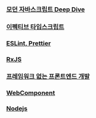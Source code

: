### [모던 자바스크립트 Deep Dive](https://github.com/Motiveko/studies/tree/master/Javascript-Study/Modern-Javascript-Deep-Dive)
### [이펙티브 타입스크립트](https://github.com/Motiveko/studies/tree/master/Javascript-Study/Effective%20Typescript)
### [ESLint, Prettier](https://github.com/Motiveko/studies/tree/master/Javascript-Study/ESLint%2C%20Prettier)
### [RxJS](https://github.com/Motiveko/studies/tree/master/Javascript-Study/RxJs)
### [프레임워크 없는 프론트엔드 개발](https://github.com/Motiveko/studies/tree/master/Javascript-Study/Frameworkless%20Frontend%20Development)
### [WebComponent](https://github.com/Motiveko/studies/tree/master/Javascript-Study/WebComponent)
### [Nodejs](https://github.com/Motiveko/studies/tree/master/Javascript-Study/Nodejs/Node.js%20%EA%B5%90%EA%B3%BC%EC%84%9C)
